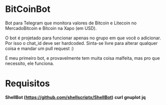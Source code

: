 # BitCoinBot
Bot para Telegram que monitora valores de Bitcoin e Litecoin no MercadoBitcoin e Bitcoin na Xapo (em USD).

O bot é projetado para funcionar apenas no grupo em que você o adicionar. Por isso o chat_id deve ser hardcoded.
Sinta-se livre para alterar qualquer coisa e mandar um pull request :)

É meu primeiro bot, e provavelmente tem muita coisa malfeita, mas pro que necessito, ele funciona.

# Requisitos

**ShellBot (https://github.com/shellscriptx/ShellBot)**
**curl**
**gnuplot**
**jq**
